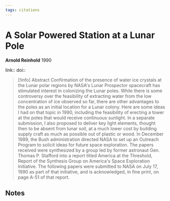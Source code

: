```yaml
---
tags: citations
---
```

# A Solar Powered Station at a Lunar Pole

**Arnold Reinhold**
1990

link:: 
doi:: 

> [!info] Abstract
> Confirmation of the presence of water ice crystals at the Lunar polar regions by NASA's Lunar Prospector spacecraft has stimulated interest in colonizing the Lunar poles. While there is some controversy over the feasibility of extracting water from the low concentration of ice observed so far, there are other advantages to the poles as an initial location for a Lunar colony. Here are some ideas I had on that topic in 1990, including the feasibility of erecting a tower at the poles that would receive continuous sunlight. In a separate submission, I also proposed to deliver key light elements, thought then to be absent from lunar soil, at a much lower cost by building supply craft as much as possible out of plastic or wood.
In December 1989, the Bush administration directed NASA to set up an Outreach Program to solicit ideas for future space exploration. The papers received were synthesized by a group led by former astronaut Gen. Thomas P. Stafford into a report titled America at the Threshold, Report of the Synthesis Group on America's Space Exploration Initiative. The following papers were submitted to NASA on July 17, 1990 as part of that initiative, and is acknowledged, in fine print, on page A-51 of that report.



## Notes

